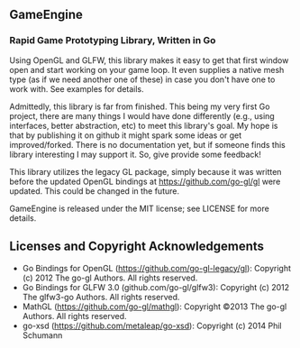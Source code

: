 ## GameEngine ##
### Rapid Game Prototyping Library, Written in Go ###

Using OpenGL and GLFW, this library makes it easy to get that first window open and start working on your game loop. It even supplies a native mesh type (as if we need another one of these) in case you don't have one to work with. See examples for details.

Admittedly, this library is far from finished. This being my very first Go project, there are many things I would have done differently (e.g., using interfaces, better abstraction, etc) to meet this library's goal. My hope is that by publishing it on github it might spark some ideas or get improved/forked. There is no documentation yet, but if someone finds this library interesting I may support it.  So, give provide some feedback!

This library utilizes the legacy GL package, simply because it was written before the updated OpenGL bindings at https://github.com/go-gl/gl were updated. This could be changed in the future.

GameEngine is released under the MIT license; see LICENSE for more details.

## Licenses and Copyright Acknowledgements ##

* Go Bindings for OpenGL (https://github.com/go-gl-legacy/gl): Copyright (c) 2012 The go-gl Authors. All rights reserved.
* Go Bindings for GLFW 3.0 (github.com/go-gl/glfw3): Copyright (c) 2012 The glfw3-go Authors. All rights reserved.
* MathGL (https://github.com/go-gl/mathgl): Copyright ©2013 The go-gl Authors. All rights reserved.
* go-xsd (https://github.com/metaleap/go-xsd): Copyright (c) 2014 Phil Schumann
